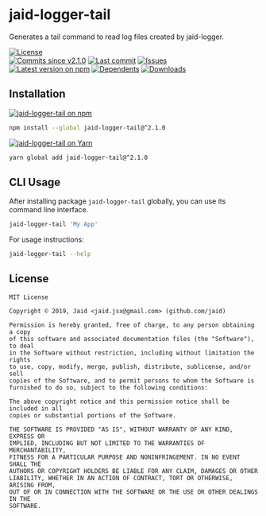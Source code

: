 # jaid-logger-tail


Generates a tail command to read log files created by jaid-logger.

<a href="https://raw.githubusercontent.com/Jaid/jaid-logger-tail/master/license.txt"><img src="https://img.shields.io/github/license/Jaid/jaid-logger-tail?style=flat-square&color=success" alt="License"/></a>  
<a href="https://github.com/Jaid/jaid-logger-tail/commits"><img src="https://img.shields.io/github/commits-since/Jaid/jaid-logger-tail/v2.1.0?style=flat-square&logo=github&color=success" alt="Commits since v2.1.0"/></a> <a href="https://github.com/Jaid/jaid-logger-tail/commits"><img src="https://img.shields.io/github/last-commit/Jaid/jaid-logger-tail?style=flat-square&logo=github&color=red" alt="Last commit"/></a> <a href="https://github.com/Jaid/jaid-logger-tail/issues"><img src="https://img.shields.io/github/issues/Jaid/jaid-logger-tail?style=flat-square&logo=github&color=red" alt="Issues"/></a>  
<a href="https://npmjs.com/package/jaid-logger-tail"><img src="https://img.shields.io/npm/v/jaid-logger-tail?style=flat-square&logo=npm&label=latest%20version&color=success" alt="Latest version on npm"/></a> <a href="https://github.com/Jaid/jaid-logger-tail/network/dependents"><img src="https://img.shields.io/librariesio/dependents/npm/jaid-logger-tail?style=flat-square&logo=npm&color=red" alt="Dependents"/></a> <a href="https://npmjs.com/package/jaid-logger-tail"><img src="https://img.shields.io/npm/dm/jaid-logger-tail?style=flat-square&logo=npm&color=red" alt="Downloads"/></a>









## Installation
<a href="https://npmjs.com/package/jaid-logger-tail"><img src="https://img.shields.io/badge/npm-jaid--logger--tail-C23039?style=flat-square&logo=npm" alt="jaid-logger-tail on npm"/></a>
```bash
npm install --global jaid-logger-tail@^2.1.0
```
<a href="https://yarnpkg.com/package/jaid-logger-tail"><img src="https://img.shields.io/badge/Yarn-jaid--logger--tail-2F8CB7?style=flat-square&logo=yarn&logoColor=white" alt="jaid-logger-tail on Yarn"/></a>
```bash
yarn global add jaid-logger-tail@^2.1.0
```




## CLI Usage
After installing package `jaid-logger-tail` globally, you can use its command line interface.
```bash
jaid-logger-tail 'My App'
```
For usage instructions:
```bash
jaid-logger-tail --help
```





## License
```text
MIT License

Copyright © 2019, Jaid <jaid.jsx@gmail.com> (github.com/jaid)

Permission is hereby granted, free of charge, to any person obtaining a copy
of this software and associated documentation files (the "Software"), to deal
in the Software without restriction, including without limitation the rights
to use, copy, modify, merge, publish, distribute, sublicense, and/or sell
copies of the Software, and to permit persons to whom the Software is
furnished to do so, subject to the following conditions:

The above copyright notice and this permission notice shall be included in all
copies or substantial portions of the Software.

THE SOFTWARE IS PROVIDED "AS IS", WITHOUT WARRANTY OF ANY KIND, EXPRESS OR
IMPLIED, INCLUDING BUT NOT LIMITED TO THE WARRANTIES OF MERCHANTABILITY,
FITNESS FOR A PARTICULAR PURPOSE AND NONINFRINGEMENT. IN NO EVENT SHALL THE
AUTHORS OR COPYRIGHT HOLDERS BE LIABLE FOR ANY CLAIM, DAMAGES OR OTHER
LIABILITY, WHETHER IN AN ACTION OF CONTRACT, TORT OR OTHERWISE, ARISING FROM,
OUT OF OR IN CONNECTION WITH THE SOFTWARE OR THE USE OR OTHER DEALINGS IN THE
SOFTWARE.
```
